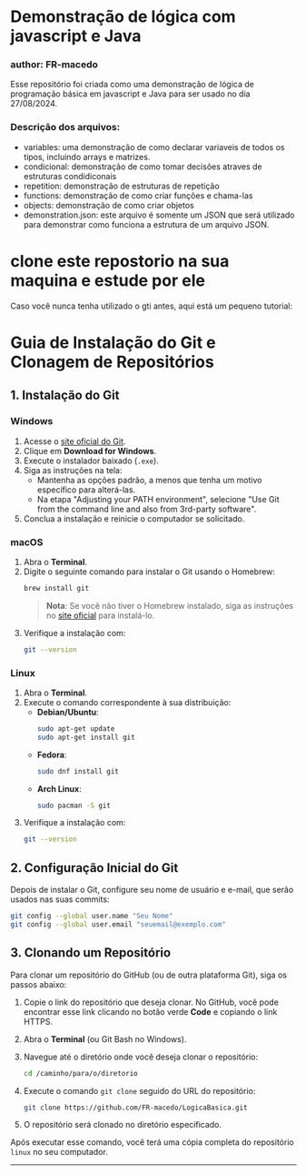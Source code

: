 # Demonstração de lógica com javascript e Java
### author: FR-macedo

Esse repositório foi criada como uma demonstração de lógica de programação básica em javascript e Java para ser usado no dia 27/08/2024.

### Descrição dos arquivos:

- variables: uma demonstração de como declarar variaveis de todos os tipos, incluindo arrays e matrizes.
- condicional: demonstração de como tomar decisões atraves de estruturas condidiconais 
- repetition: demonstração de estruturas de repetição
- functions: demonstração de como criar funções e chama-las
- objects: demonstração  de como criar objetos
- demonstration.json: este arquivo é somente um JSON que será utilizado para demonstrar como funciona a estrutura de um arquivo JSON.

# clone este repostorio na sua maquina e estude por ele

Caso você nunca tenha utilizado o gti antes, aqui está um pequeno tutorial:

# Guia de Instalação do Git e Clonagem de Repositórios

## 1. Instalação do Git

### **Windows**
1. Acesse o [site oficial do Git](https://git-scm.com/).
2. Clique em **Download for Windows**.
3. Execute o instalador baixado (`.exe`).
4. Siga as instruções na tela:
   - Mantenha as opções padrão, a menos que tenha um motivo específico para alterá-las.
   - Na etapa "Adjusting your PATH environment", selecione "Use Git from the command line and also from 3rd-party software".
5. Conclua a instalação e reinicie o computador se solicitado.

### **macOS**
1. Abra o **Terminal**.
2. Digite o seguinte comando para instalar o Git usando o Homebrew:
   ```bash
   brew install git
   ```
   > **Nota**: Se você não tiver o Homebrew instalado, siga as instruções no [site oficial](https://brew.sh/) para instalá-lo.
3. Verifique a instalação com:
   ```bash
   git --version
   ```

### **Linux**
1. Abra o **Terminal**.
2. Execute o comando correspondente à sua distribuição:
   - **Debian/Ubuntu**:
     ```bash
     sudo apt-get update
     sudo apt-get install git
     ```
   - **Fedora**:
     ```bash
     sudo dnf install git
     ```
   - **Arch Linux**:
     ```bash
     sudo pacman -S git
     ```
3. Verifique a instalação com:
   ```bash
   git --version
   ```

## 2. Configuração Inicial do Git

Depois de instalar o Git, configure seu nome de usuário e e-mail, que serão usados nas suas commits:

```bash
git config --global user.name "Seu Nome"
git config --global user.email "seuemail@exemplo.com"
```

## 3. Clonando um Repositório

Para clonar um repositório do GitHub (ou de outra plataforma Git), siga os passos abaixo:

1. Copie o link do repositório que deseja clonar. No GitHub, você pode encontrar esse link clicando no botão verde **Code** e copiando o link HTTPS.

2. Abra o **Terminal** (ou Git Bash no Windows).

3. Navegue até o diretório onde você deseja clonar o repositório:
   ```bash
   cd /caminho/para/o/diretorio
   ```

4. Execute o comando `git clone` seguido do URL do repositório:
   ```bash
   git clone https://github.com/FR-macedo/LogicaBasica.git
   ```

5. O repositório será clonado no diretório especificado.



Após executar esse comando, você terá uma cópia completa do repositório `linux` no seu computador.

---

